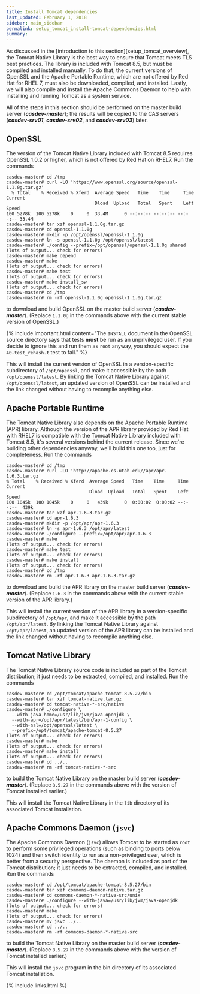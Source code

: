 ```yaml
---
title: Install Tomcat dependencies
last_updated: February 1, 2018
sidebar: main_sidebar
permalink: setup_tomcat_install-tomcat-dependencies.html
summary:
---
```


As discussed in the [introduction to this section][setup_tomcat_overview], the Tomcat Native Library is the best way to ensure that Tomcat meets TLS best practices. The library is included with Tomcat 8.5, but must be compiled and installed manually. To do that, the current versions of OpenSSL and the Apache Portable Runtime, which are not offered by Red Hat for RHEL 7, must also be downloaded, compiled, and installed. Lastly, we will also compile and install the Apache Commons Daemon to help with installing and running Tomcat as a system service.

All of the steps in this section should be performed on the master build server (***casdev-master***); the results will be copied to the CAS servers (***casdev-srv01***, ***casdev-srv02***, and ***casdev-srv03***) later.

## OpenSSL

The version of the Tomcat Native Library included with Tomcat 8.5 requires OpenSSL 1.0.2 or higher, which is not offered by Red Hat on RHEL7. Run the commands

```console
casdev-master# cd /tmp
casdev-master# curl -LO 'https://www.openssl.org/source/openssl-1.1.0g.tar.gz'
  % Total    % Received % Xferd  Average Speed   Time    Time     Time  Current
                                 Dload  Upload   Total   Spent    Left  Speed
100 5278k  100 5278k    0     0  33.4M      0 --:--:-- --:--:-- --:--:-- 33.4M
casdev-master# tar xzf openssl-1.1.0g.tar.gz
casdev-master# cd openssl-1.1.0g
casdev-master# mkdir -p /opt/openssl/openssl-1.1.0g
casdev-master# ln -s openssl-1.1.0g /opt/openssl/latest
casdev-master# ./config --prefix=/opt/openssl/openssl-1.1.0g shared
(lots of output... check for errors)
casdev-master# make depend
casdev-master# make
(lots of output... check for errors)
casdev-master# make test
(lots of output... check for errors)
casdev-master# make install_sw
(lots of output... check for errors)
casdev-master# cd /tmp
casdev-master# rm -rf openssl-1.1.0g openssl-1.1.0g.tar.gz
```

to download and build OpenSSL on the master build server (***casdev-master***). (Replace `1.1.0g` in the commands above with the current stable version of OpenSSL.)

{% include important.html content="The `INSTALL` document in the OpenSSL source directory says that tests **must** be run as an unprivileged user. If you decide to ignore this and run them as `root` anyway, you should expect the `40-test_rehash.t` test to fail." %}

This will install the current version of OpenSSL in a version-specific subdirectory of `/opt/openssl`, and make it accessible by the path `/opt/openssl/latest`. By linking the Tomcat Native Library against `/opt/openssl/latest`, an updated version of OpenSSL can be installed and the link changed without having to recompile anything else.

## Apache Portable Runtime

The Tomcat Native Library also depends on the Apache Portable Runtime (APR) library. Although the version of the APR library provided by Red Hat with RHEL7 is compatible with the Tomcat Native Library included with Tomcat 8.5, it's several versions behind the current release. Since we're building other dependencies anyway, we'll build this one too, just for completeness. Run the commands

```console
casdev-master# cd /tmp
casdev-master# curl -LO 'http://apache.cs.utah.edu//apr/apr-1.6.3.tar.gz'
% Total    % Received % Xferd  Average Speed   Time    Time     Time  Current
                               Dload  Upload   Total   Spent    Left  Speed
100 1045k  100 1045k    0     0   439k      0  0:00:02  0:00:02 --:--:--  439k
casdev-master# tar xzf apr-1.6.3.tar.gz
casdev-master# cd apr-1.6.3
casdev-master# mkdir -p /opt/apr/apr-1.6.3
casdev-master# ln -s apr-1.6.3 /opt/apr/latest
casdev-master# ./configure --prefix=/opt/apr/apr-1.6.3
casdev-master# make
(lots of output... check for errors)
casdev-master# make test
(lots of output... check for errors)
casdev-master# make install
(lots of output... check for errors)
casdev-master# cd /tmp
casdev-master# rm -rf apr-1.6.3 apr-1.6.3.tar.gz
```

to download and build the APR library on the master build server (***casdev-master***). (Replace `1.6.3` in the commands above with the current stable version of the APR library.)

This will install the current version of the APR library in a version-specific subdirectory of `/opt/apr`, and make it accessible by the path `/opt/apr/latest`. By linking the Tomcat Native Library against `/opt/apr/latest`, an updated version of the APR library can be installed and the link changed without having to recompile anything else.

## Tomcat Native Library

The Tomcat Native Library source code is included as part of the Tomcat distribution; it just needs to be extracted, compiled, and installed. Run the commands

```console
casdev-master# cd /opt/tomcat/apache-tomcat-8.5.27/bin
casdev-master# tar xzf tomcat-native.tar.gz
casdev-master# cd tomcat-native-*-src/native
casdev-master# ./configure \
  --with-java-home=/usr/lib/jvm/java-openjdk \
  --with-apr=/opt/apr/latest/bin/apr-1-config \
  --with-ssl=/opt/openssl/latest \
  --prefix=/opt/tomcat/apache-tomcat-8.5.27
(lots of output... check for errors)
casdev-master# make
(lots of output... check for errors)
casdev-master# make install
(lots of output... check for errors)
casdev-master# cd ../..
casdev-master# rm -rf tomcat-native-*-src
```

to build the Tomcat Native Library on the master build server (***casdev-master***). (Replace `8.5.27` in the commands above with the version of Tomcat installed earlier.)

This will install the Tomcat Native Library in the `lib` directory of its associated Tomcat installation.

## Apache Commons Daemon (`jsvc`)

The Apache Commons Daemon (`jsvc`) allows Tomcat to be started as `root` to perform some privileged operations (such as binding to ports below 1024) and then switch identity to run as a non-privileged user, which is better from a security perspective. The daemon is included as part of the Tomcat distribution; it just needs to be extracted, compiled, and installed. Run the commands

```console
casdev-master# cd /opt/tomcat/apache-tomcat-8.5.27/bin
casdev-master# tar xzf commons-daemon-native.tar.gz
casdev-master# cd commons-daemon-*-native-src/unix
casdev-master# ./configure --with-java=/usr/lib/jvm/java-openjdk
(lots of output... check for errors)
casdev-master# make
(lots of output... check for errors)
casdev-master# mv jsvc ../..
casdev-master# cd ../..
casdev-master# rm -rf commons-daemon-*-native-src
```

to build the Tomcat Native Library on the master build server (***casdev-master***). (Replace `8.5.27` in the commands above with the version of Tomcat installed earlier.)

This will install the `jsvc` program in the bin directory of its associated Tomcat installation.

{% include links.html %}
